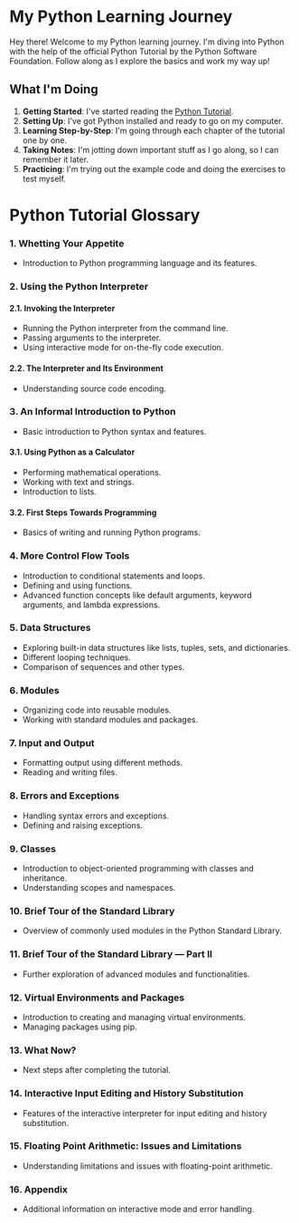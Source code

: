 # My Python Learning Journey

Hey there! Welcome to my Python learning journey. I'm diving into Python with the help of the official Python Tutorial by the Python Software Foundation. Follow along as I explore the basics and work my way up!

## What I'm Doing

1. **Getting Started**: I've started reading the [Python Tutorial](https://docs.python.org/3/tutorial/index.html).
2. **Setting Up**: I've got Python installed and ready to go on my computer.
3. **Learning Step-by-Step**: I'm going through each chapter of the tutorial one by one.
4. **Taking Notes**: I'm jotting down important stuff as I go along, so I can remember it later.
5. **Practicing**: I'm trying out the example code and doing the exercises to test myself.

# Python Tutorial Glossary

### 1. Whetting Your Appetite
   - Introduction to Python programming language and its features.

### 2. Using the Python Interpreter
   #### 2.1. Invoking the Interpreter
   - Running the Python interpreter from the command line.
   - Passing arguments to the interpreter.
   - Using interactive mode for on-the-fly code execution.
   
   #### 2.2. The Interpreter and Its Environment
   - Understanding source code encoding.
   
### 3. An Informal Introduction to Python
   - Basic introduction to Python syntax and features.
   #### 3.1. Using Python as a Calculator
   - Performing mathematical operations.
   - Working with text and strings.
   - Introduction to lists.
   
   #### 3.2. First Steps Towards Programming
   - Basics of writing and running Python programs.

### 4. More Control Flow Tools
   - Introduction to conditional statements and loops.
   - Defining and using functions.
   - Advanced function concepts like default arguments, keyword arguments, and lambda expressions.
   
### 5. Data Structures
   - Exploring built-in data structures like lists, tuples, sets, and dictionaries.
   - Different looping techniques.
   - Comparison of sequences and other types.
   
### 6. Modules
   - Organizing code into reusable modules.
   - Working with standard modules and packages.
   
### 7. Input and Output
   - Formatting output using different methods.
   - Reading and writing files.
   
### 8. Errors and Exceptions
   - Handling syntax errors and exceptions.
   - Defining and raising exceptions.
   
### 9. Classes
   - Introduction to object-oriented programming with classes and inheritance.
   - Understanding scopes and namespaces.
   
### 10. Brief Tour of the Standard Library
   - Overview of commonly used modules in the Python Standard Library.

### 11. Brief Tour of the Standard Library — Part II
   - Further exploration of advanced modules and functionalities.

### 12. Virtual Environments and Packages
   - Introduction to creating and managing virtual environments.
   - Managing packages using pip.
   
### 13. What Now?
   - Next steps after completing the tutorial.

### 14. Interactive Input Editing and History Substitution
   - Features of the interactive interpreter for input editing and history substitution.

### 15. Floating Point Arithmetic: Issues and Limitations
   - Understanding limitations and issues with floating-point arithmetic.

### 16. Appendix
   - Additional information on interactive mode and error handling.
